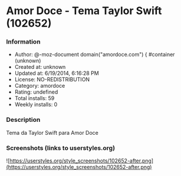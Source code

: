 # Amor Doce - Tema Taylor Swift (102652)

### Information
- Author: @-moz-document domain("amordoce.com") { #container (unknown)
- Created at: unknown
- Updated at: 6/19/2014, 6:16:28 PM
- License: NO-REDISTRIBUTION
- Category: amordoce
- Rating: undefined
- Total installs: 59
- Weekly installs: 0


### Description
Tema da Taylor Swift para Amor Doce


### Screenshots (links to userstyles.org)
![https://userstyles.org/style_screenshots/102652-after.png](https://userstyles.org/style_screenshots/102652-after.png)


